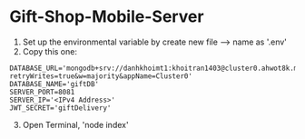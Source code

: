﻿# Gift-Shop-Mobile-Server

1. Set up the environmental variable by create new file --> name as '.env'
2. Copy this one:
```shell
DATABASE_URL='mongodb+srv://danhkhoimt1:khoitran1403@cluster0.ahwot8k.mongodb.net/?retryWrites=true&w=majority&appName=Cluster0'
DATABASE_NAME='giftDB'
SERVER_PORT=8081
SERVER_IP='<IPv4 Address>'
JWT_SECRET='giftDelivery'
```
3. Open Terminal, 'node index'
